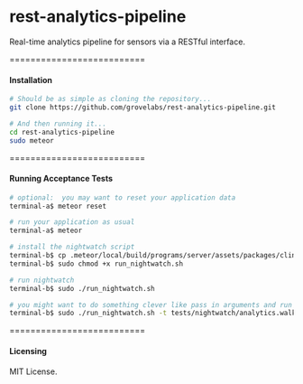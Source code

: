 # rest-analytics-pipeline

Real-time analytics pipeline for sensors via a RESTful interface.  


==========================
#### Installation


````sh
# Should be as simple as cloning the repository...  
git clone https://github.com/grovelabs/rest-analytics-pipeline.git

# And then running it...
cd rest-analytics-pipeline
sudo meteor
````

==========================
#### Running Acceptance Tests

````sh
# optional:  you may want to reset your application data
terminal-a$ meteor reset

# run your application as usual
terminal-a$ meteor

# install the nightwatch script
terminal-b$ cp .meteor/local/build/programs/server/assets/packages/clinical_nightwatch/launch_nightwatch_from_app_root.sh run_nightwatch.sh
terminal-b$ sudo chmod +x run_nightwatch.sh

# run nightwatch 
terminal-b$ sudo ./run_nightwatch.sh

# you might want to do something clever like pass in arguments and run specific tests
terminal-b$ sudo ./run_nightwatch.sh -t tests/nightwatch/analytics.walkthrough.js
````

==========================
#### Licensing  

MIT License.
